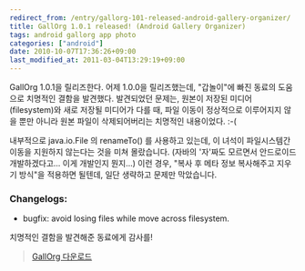 ```yaml
---
redirect_from: /entry/gallorg-101-released-android-gallery-organizer/
title: GallOrg 1.0.1 released! (Android Gallery Organizer)
tags: android gallorg app photo
categories: ["android"]
date: 2010-10-07T17:36:26+09:00
last_modified_at: 2011-03-04T13:29:19+09:00
---
```

GallOrg 1.0.1을 릴리즈한다. 어제 1.0.0을 릴리즈했는데, "갑놀이"에 빠진 동료의
도움으로 치명적인 결함을 발견했다. 발견되었던 문제는, 원본이 저장된 미디어
(filesystem)와 새로 저장될 미디어가 다를 때, 파일 이동이 정상적으로 이루어지지
않을 뿐만 아니라 원본 파일이 삭제되어버리는 치명적인 내용이었다. :-(

내부적으로 java.io.File 의 renameTo() 를 사용하고 있는데, 이 녀석이
파일시스템간 이동을 지원하지 않는다는 것을 미쳐 몰랐습니다. (자바의 '자'짜도
모르면서 안드로이드 개발하겠다고... 이게 개발인지 뭔지...) 이런 경우, "복사
후 메타 정보 복사해주고 지우기 방식"을 적용하면 될텐데, 일단 생략하고 문제만
막았습니다.

### Changelogs:

- bugfix: avoid losing files while move across filesystem.

치명적인 결함을 발견해준 동료에게 감사를!

> [GallOrg 다운로드](http://db.tt/Vr4HXIA "최신버전 내려받기")


